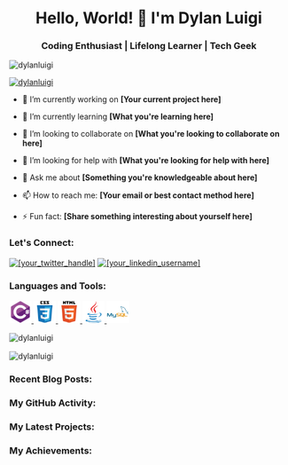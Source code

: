 <h1 align="center">Hello, World! 👋 I'm Dylan Luigi</h1>
<h3 align="center">Coding Enthusiast | Lifelong Learner | Tech Geek</h3>

<p align="left"> <img src="https://komarev.com/ghpvc/?username=dylanluigi&label=Profile%20views&color=0e75b6&style=flat" alt="dylanluigi" /> </p>

<p align="left"> <a href="https://github.com/ryo-ma/github-profile-trophy"><img src="https://github-profile-trophy.vercel.app/?username=dylanluigi" alt="dylanluigi" /></a> </p>

- 🔭 I’m currently working on **[Your current project here]**

- 🌱 I’m currently learning **[What you're learning here]**

- 👯 I’m looking to collaborate on **[What you're looking to collaborate on here]**

- 🤝 I’m looking for help with **[What you're looking for help with here]**

- 💬 Ask me about **[Something you're knowledgeable about here]**

- 📫 How to reach me: **[Your email or best contact method here]**

- ⚡ Fun fact: **[Share something interesting about yourself here]**

<h3 align="left">Let's Connect:</h3>
<p align="left">
<a href="https://twitter.com/[your_twitter_handle]" target="blank"><img align="center" src="https://raw.githubusercontent.com/rahuldkjain/github-profile-readme-generator/master/src/images/icons/Social/twitter.svg" alt="[your_twitter_handle]" height="30" width="40" /></a>
<a href="https://linkedin.com/in/[your_linkedin_username]" target="blank"><img align="center" src="https://raw.githubusercontent.com/rahuldkjain/github-profile-readme-generator/master/src/images/icons/Social/linkedin.svg" alt="[your_linkedin_username]" height="30" width="40" /></a>
</p>

<h3 align="left">Languages and Tools:</h3>
<p align="left"> <a href="https://www.w3schools.com/cs/" target="_blank" rel="noreferrer"> <img src="https://raw.githubusercontent.com/devicons/devicon/master/icons/csharp/csharp-original.svg" alt="csharp" width="40" height="40"/> </a> <a href="https://www.w3schools.com/css/" target="_blank" rel="noreferrer"> <img src="https://raw.githubusercontent.com/devicons/devicon/master/icons/css3/css3-original-wordmark.svg" alt="css3" width="40" height="40"/> </a> <a href="https://www.w3.org/html/" target="_blank" rel="noreferrer"> <img src="https://raw.githubusercontent.com/devicons/devicon/master/icons/html5/html5-original-wordmark.svg" alt="html5" width="40" height="40"/> </a> <a href="https://www.java.com" target="_blank" rel="noreferrer"> <img src="https://raw.githubusercontent.com/devicons/devicon/master/icons/java/java-original.svg" alt="java" width="40" height="40"/> </a> <a href="https://www.mysql.com/" target="_blank" rel="noreferrer"> <img src="https://raw.githubusercontent.com/devicons/devicon/master/icons/mysql/mysql-original-wordmark.svg" alt="mysql" width="40" height="40"/> </a> </p>

<p><img align="center" src="https://github-readme-stats.vercel.app/api/top-langs?username=dylanluigi&show_icons=true&locale=en&layout=compact" alt="dylanluigi" /></p>

<p><img align="center" src="https://github-readme-streak-stats.herokuapp.com/?user=dylanluigi&" alt="dylanluigi" /></p>

<h3 align="left">Recent Blog Posts:</h3>
<!-- BLOG-POST-LIST:START -->
<!-- BLOG-POST-LIST:END -->

<h3 align="left">My GitHub Activity:</h3>
<!--START_SECTION:activity-->
<!--END_SECTION:activity-->

<h3 align="left">My Latest Projects:</h3>
<!-- PROJECTS:START -->
<!-- PROJECTS:END -->

<h3 align="left">My Achievements:</h3>
<!-- ACHIEVEMENTS:START -->
<!-- ACHIEVEMENTS:END -->
